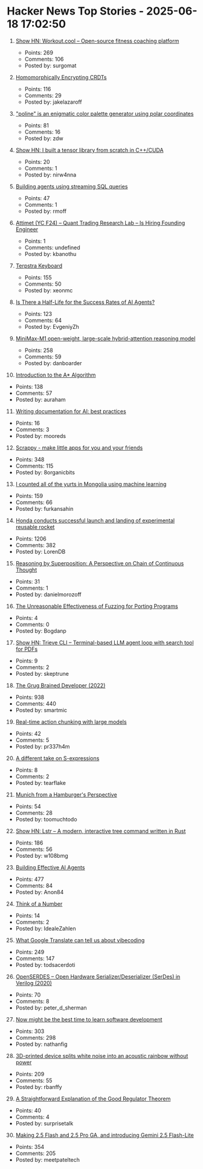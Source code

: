 # Hacker News Top Stories - 2025-06-18 17:02:50

1. [Show HN: Workout.cool – Open-source fitness coaching platform](https://github.com/Snouzy/workout-cool)
   - Points: 269
   - Comments: 106
   - Posted by: surgomat

2. [Homomorphically Encrypting CRDTs](https://jakelazaroff.com/words/homomorphically-encrypted-crdts/)
   - Points: 116
   - Comments: 29
   - Posted by: jakelazaroff

3. ["poline" is an enigmatic color palette generator using polar coordinates](https://meodai.github.io/poline/)
   - Points: 81
   - Comments: 16
   - Posted by: zdw

4. [Show HN: I built a tensor library from scratch in C++/CUDA](https://github.com/nirw4nna/dsc)
   - Points: 20
   - Comments: 1
   - Posted by: nirw4nna

5. [Building agents using streaming SQL queries](https://www.morling.dev/blog/this-ai-agent-should-have-been-sql-query/)
   - Points: 47
   - Comments: 1
   - Posted by: rmoff

6. [Attimet (YC F24) – Quant Trading Research Lab – Is Hiring Founding Engineer](https://www.ycombinator.com/companies/attimet/jobs/b1w9pjE-founding-engineer)
   - Points: 1
   - Comments: undefined
   - Posted by: kbanothu

7. [Terpstra Keyboard](http://terpstrakeyboard.com/web-app/keys.htm)
   - Points: 155
   - Comments: 50
   - Posted by: xeonmc

8. [Is There a Half-Life for the Success Rates of AI Agents?](https://www.tobyord.com/writing/half-life)
   - Points: 123
   - Comments: 64
   - Posted by: EvgeniyZh

9. [MiniMax-M1 open-weight, large-scale hybrid-attention reasoning model](https://github.com/MiniMax-AI/MiniMax-M1)
   - Points: 258
   - Comments: 59
   - Posted by: danboarder

10. [Introduction to the A* Algorithm](https://www.redblobgames.com/pathfinding/a-star/introduction.html)
   - Points: 138
   - Comments: 57
   - Posted by: auraham

11. [Writing documentation for AI: best practices](https://docs.kapa.ai/improving/writing-best-practices)
   - Points: 16
   - Comments: 3
   - Posted by: mooreds

12. [Scrappy - make little apps for you and your friends](https://pontus.granstrom.me/scrappy/)
   - Points: 348
   - Comments: 115
   - Posted by: 8organicbits

13. [I counted all of the yurts in Mongolia using machine learning](https://monroeclinton.com/counting-all-yurts-in-mongolia/)
   - Points: 159
   - Comments: 66
   - Posted by: furkansahin

14. [Honda conducts successful launch and landing of experimental reusable rocket](https://global.honda/en/topics/2025/c_2025-06-17ceng.html)
   - Points: 1206
   - Comments: 382
   - Posted by: LorenDB

15. [Reasoning by Superposition: A Perspective on Chain of Continuous Thought](https://arxiv.org/abs/2505.12514)
   - Points: 31
   - Comments: 1
   - Posted by: danielmorozoff

16. [The Unreasonable Effectiveness of Fuzzing for Porting Programs](https://rjp.io/blog/2025-06-17-unreasonable-effectiveness-of-fuzzing)
   - Points: 4
   - Comments: 0
   - Posted by: Bogdanp

17. [Show HN: Trieve CLI – Terminal-based LLM agent loop with search tool for PDFs](https://github.com/devflowinc/trieve/tree/main/clients/cli)
   - Points: 9
   - Comments: 2
   - Posted by: skeptrune

18. [The Grug Brained Developer (2022)](https://grugbrain.dev/)
   - Points: 938
   - Comments: 440
   - Posted by: smartmic

19. [Real-time action chunking with large models](https://www.pi.website/research/real_time_chunking)
   - Points: 42
   - Comments: 5
   - Posted by: pr337h4m

20. [A different take on S-expressions](https://gist.github.com/tearflake/569db7fdc8b363b7d320ebfeef8ab503)
   - Points: 8
   - Comments: 2
   - Posted by: tearflake

21. [Munich from a Hamburger's Perspective](https://mertbulan.com/2025/06/14/munich-from-a-hamburgers-perspective/)
   - Points: 54
   - Comments: 28
   - Posted by: toomuchtodo

22. [Show HN: Lstr – A modern, interactive tree command written in Rust](https://github.com/bgreenwell/lstr)
   - Points: 186
   - Comments: 56
   - Posted by: w108bmg

23. [Building Effective AI Agents](https://www.anthropic.com/engineering/building-effective-agents)
   - Points: 477
   - Comments: 84
   - Posted by: Anon84

24. [Think of a Number](https://xenaproject.wordpress.com/2025/01/20/think-of-a-number/)
   - Points: 14
   - Comments: 2
   - Posted by: IdealeZahlen

25. [What Google Translate can tell us about vibecoding](https://ingrids.space/posts/what-google-translate-can-tell-us-about-vibecoding/)
   - Points: 249
   - Comments: 147
   - Posted by: todsacerdoti

26. [OpenSERDES – Open Hardware Serializer/Deserializer (SerDes) in Verilog (2020)](https://github.com/SparcLab/OpenSERDES)
   - Points: 70
   - Comments: 8
   - Posted by: peter_d_sherman

27. [Now might be the best time to learn software development](https://substack.com/home/post/p-165655726)
   - Points: 303
   - Comments: 298
   - Posted by: nathanfig

28. [3D-printed device splits white noise into an acoustic rainbow without power](https://phys.org/news/2025-06-3d-device-white-noise-acoustic.html)
   - Points: 209
   - Comments: 55
   - Posted by: rbanffy

29. [A Straightforward Explanation of the Good Regulator Theorem](https://www.lesswrong.com/posts/JQefBJDHG6Wgffw6T/a-straightforward-explanation-of-the-good-regulator-theorem)
   - Points: 40
   - Comments: 4
   - Posted by: surprisetalk

30. [Making 2.5 Flash and 2.5 Pro GA, and introducing Gemini 2.5 Flash-Lite](https://blog.google/products/gemini/gemini-2-5-model-family-expands/)
   - Points: 354
   - Comments: 205
   - Posted by: meetpateltech

